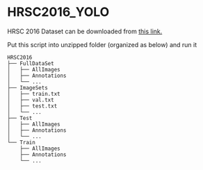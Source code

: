 # HRSC2016_YOLO

HRSC 2016 Dataset can be downloaded from [this link.](https://www.kaggle.com/datasets/guofeng/hrsc2016)

Put this script into unzipped folder (organized as below) and run it

```
HRSC2016
├── FullDataSet
│   ├── AllImages
│   ├── Annotations
│   └── ...
├── ImageSets
│   ├── train.txt
│   ├── val.txt
│   ├── test.txt
│   └── ...
├── Test
│   ├── AllImages
│   ├── Annotations
│   └── ...
└── Train
    ├── AllImages
    ├── Annotations
    └── ...
```
